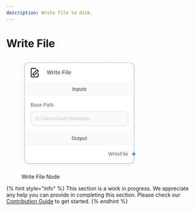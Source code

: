 ```yaml
---
description: Write file to disk.
---
```


# Write File

<figure><img src="../../../.gitbook/assets/image (13) (1) (1).png" alt="" width="308"><figcaption><p>Write File Node</p></figcaption></figure>

{% hint style="info" %}
This section is a work in progress. We appreciate any help you can provide in completing this section. Please check our [Contribution Guide](../../../contributing/) to get started.
{% endhint %}
